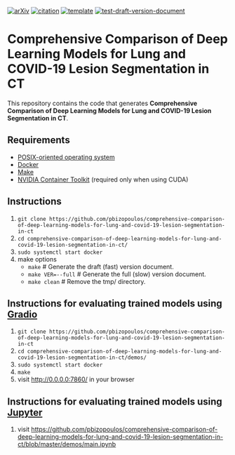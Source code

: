 [![arXiv](http://img.shields.io/badge/eess.IV-arXiv%3A2009.06412-B31B1B.svg)](https://arxiv.org/abs/2009.06412)
[![citation](http://img.shields.io/badge/citation-0091FF.svg)](https://scholar.google.com/scholar?q=Comprehensive%20Comparison%20of%20Deep%20Learning%20Models%20for%20Lung%20and%20COVID-19%20Lesion%20Segmentation%20in%20CT%20scans.%20arXiv%202020)
[![template](http://img.shields.io/badge/template-EEE0B1.svg)](https://github.com/pbizopoulos/a-makefile-for-developing-containerized-latex-technical-documents-template)
[![test-draft-version-document](https://github.com/pbizopoulos/comprehensive-comparison-of-deep-learning-models-for-lung-and-covid-19-lesion-segmentation-in-ct/workflows/test-draft-version-document/badge.svg)](https://github.com/pbizopoulos/comprehensive-comparison-of-deep-learning-models-for-lung-and-covid-19-lesion-segmentation-in-ct/actions?query=workflow%3Atest-draft-version-document)


# Comprehensive Comparison of Deep Learning Models for Lung and COVID-19 Lesion Segmentation in CT
This repository contains the code that generates **Comprehensive Comparison of Deep Learning Models for Lung and COVID-19 Lesion Segmentation in CT**.

## Requirements
- [POSIX-oriented operating system](https://en.wikipedia.org/wiki/POSIX#POSIX-oriented_operating_systems)
- [Docker](https://docs.docker.com/get-docker/)
- [Make](https://www.gnu.org/software/make/)
- [NVIDIA Container Toolkit](https://docs.nvidia.com/datacenter/cloud-native/container-toolkit/install-guide.html#setting-up-nvidia-container-toolkit) (required only when using CUDA)

## Instructions
1. `git clone https://github.com/pbizopoulos/comprehensive-comparison-of-deep-learning-models-for-lung-and-covid-19-lesion-segmentation-in-ct`
2. `cd comprehensive-comparison-of-deep-learning-models-for-lung-and-covid-19-lesion-segmentation-in-ct/`
3. `sudo systemctl start docker`
4. make options
    * `make`             # Generate the draft (fast) version document.
    * `make VER=--full`  # Generate the full (slow) version document.
    * `make clean`       # Remove the tmp/ directory.

## Instructions for evaluating trained models using [Gradio](https://github.com/gradio-app/gradio)
1. `git clone https://github.com/pbizopoulos/comprehensive-comparison-of-deep-learning-models-for-lung-and-covid-19-lesion-segmentation-in-ct`
2. `cd comprehensive-comparison-of-deep-learning-models-for-lung-and-covid-19-lesion-segmentation-in-ct/demos/`
3. `sudo systemctl start docker`
4. `make`
5. visit http://0.0.0.0:7860/ in your browser

## Instructions for evaluating trained models using [Jupyter](https://jupyter.org/)
1. visit https://github.com/pbizopoulos/comprehensive-comparison-of-deep-learning-models-for-lung-and-covid-19-lesion-segmentation-in-ct/blob/master/demos/main.ipynb
